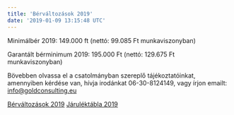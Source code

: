 ```yaml
---
title: 'Bérváltozások 2019'
date: '2019-01-09 13:15:48 UTC'
---
```


Minimálbér 2019: 149.000 ft
(nettó: 99.085 Ft munkaviszonyban)

Garantált bérminimum 2019: 195.000 Ft
(nettó: 129.675 Ft munkaviszonyban)

Bövebben  olvassa el a csatolmányban szereplő tájékoztatóinkat, amennyiben kérdése van, hívja irodánkat 06-30-8124149, vagy írjon emailt: info@goldconsulting.eu

[Bérváltozások 2019](/assets/docs/ber2019.docx)
[Járuléktábla 2019](/assets/docs/jarulektabla2019.xls)
